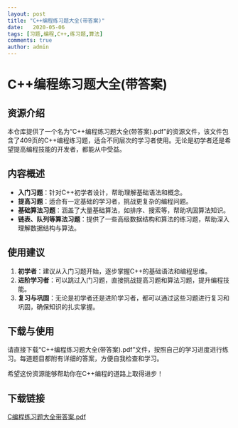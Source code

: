 ```yaml
---
layout: post
title: "C++编程练习题大全(带答案)"
date:   2020-05-06
tags: [习题,编程,C++,练习题,算法]
comments: true
author: admin
---
```

# C++编程练习题大全(带答案)

## 资源介绍

本仓库提供了一个名为“C++编程练习题大全(带答案).pdf”的资源文件，该文件包含了409页的C++编程练习题，适合不同层次的学习者使用。无论是初学者还是希望提高编程技能的开发者，都能从中受益。

## 内容概述

- **入门习题**：针对C++初学者设计，帮助理解基础语法和概念。
- **提高习题**：适合有一定基础的学习者，挑战更复杂的编程问题。
- **基础算法习题**：涵盖了大量基础算法，如排序、搜索等，帮助巩固算法知识。
- **链表、队列等算法习题**：提供了一些高级数据结构和算法的练习题，帮助深入理解数据结构与算法。

## 使用建议

1. **初学者**：建议从入门习题开始，逐步掌握C++的基础语法和编程思维。
2. **进阶学习者**：可以跳过入门习题，直接挑战提高习题和算法习题，提升编程技能。
3. **复习与巩固**：无论是初学者还是进阶学习者，都可以通过这些习题进行复习和巩固，确保知识的扎实掌握。

## 下载与使用

请直接下载“C++编程练习题大全(带答案).pdf”文件，按照自己的学习进度进行练习。每道题目都附有详细的答案，方便自我检查和学习。

希望这份资源能够帮助你在C++编程的道路上取得进步！

## 下载链接

[C编程练习题大全带答案.pdf](https://pan.quark.cn/s/c509fd1fe984)